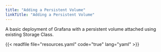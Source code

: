 ```yaml
---
title: "Adding a Persistent Volume"
linkTitle: "Adding a Persistent Volume"
---
```


A basic deployment of Grafana with a persistent volume attached using existing Storage Class.

{{< readfile file="resources.yaml" code="true" lang="yaml" >}}
